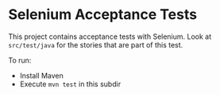 Selenium Acceptance Tests
================

This project contains acceptance tests with Selenium. Look at `src/test/java` for the stories that are part of this test.

To run:

- Install Maven
- Execute `mvn test` in this subdir
